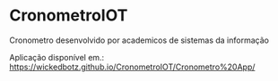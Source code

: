 # CronometroIOT
Cronometro desenvolvido por academicos de sistemas da informação

Aplicação disponível em.: https://wickedbotz.github.io/CronometroIOT/Cronometro%20App/
